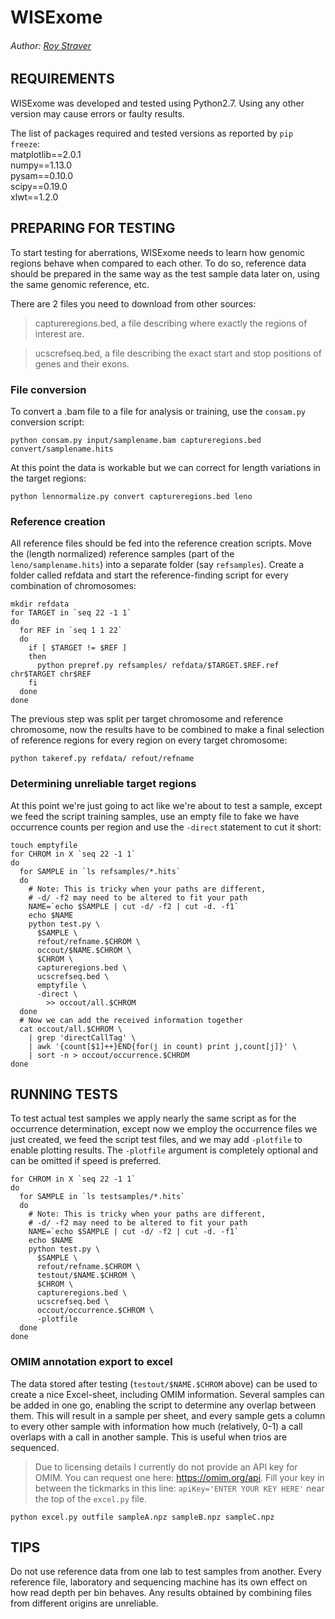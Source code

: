 # WISExome
###### Author: [Roy Straver](https://github.com/rstraver)



## REQUIREMENTS
WISExome was developed and tested using Python2.7. Using any other version may cause errors or faulty results.

The list of packages required and tested versions as reported by `pip freeze`:  
matplotlib==2.0.1  
numpy==1.13.0  
pysam==0.10.0  
scipy==0.19.0  
xlwt==1.2.0  



## PREPARING FOR TESTING
To start testing for aberrations, WISExome needs to learn how genomic regions behave when compared to each other. To do so, reference data should be prepared in the same way as the test sample data later on, using the same genomic reference, etc.

There are 2 files you need to download from other sources:  
> captureregions.bed, a file describing where exactly the regions of interest are.  

> ucscrefseq.bed, a file describing the exact start and stop positions of genes and their exons.  



### File conversion
To convert a .bam file to a file for analysis or training, use the `consam.py` conversion script:
```
python consam.py input/samplename.bam captureregions.bed convert/samplename.hits
```

At this point the data is workable but we can correct for length variations in the target regions:
```
python lennormalize.py convert captureregions.bed leno
```



### Reference creation
All reference files should be fed into the reference creation scripts. Move the (length normalized) reference samples (part of the `leno/samplename.hits`) into a separate folder (say `refsamples`). Create a folder called refdata and start the reference-finding script for every combination of chromosomes:  
```
mkdir refdata
for TARGET in `seq 22 -1 1`
do
  for REF in `seq 1 1 22`
  do
    if [ $TARGET != $REF ]
    then
      python prepref.py refsamples/ refdata/$TARGET.$REF.ref chr$TARGET chr$REF
    fi
  done
done
```

The previous step was split per target chromosome and reference chromosome, now the results have to be combined to make a final selection of reference regions for every region on every target chromosome:
```
python takeref.py refdata/ refout/refname
```



### Determining unreliable target regions
At this point we're just going to act like we're about to test a sample, except we feed the script training samples, use an empty file to fake we have occurrence counts per region and use the `-direct` statement to cut it short:
```
touch emptyfile
for CHROM in X `seq 22 -1 1`
do
  for SAMPLE in `ls refsamples/*.hits`
  do
    # Note: This is tricky when your paths are different, 
    # -d/ -f2 may need to be altered to fit your path
    NAME=`echo $SAMPLE | cut -d/ -f2 | cut -d. -f1`
    echo $NAME
    python test.py \
      $SAMPLE \
      refout/refname.$CHROM \
      occout/$NAME.$CHROM \
      $CHROM \
      captureregions.bed \
      ucscrefseq.bed \
      emptyfile \
      -direct \
        >> occout/all.$CHROM
  done
  # Now we can add the received information together
  cat occout/all.$CHROM \
    | grep 'directCallTag' \
    | awk '{count[$1]++}END{for(j in count) print j,count[j]}' \
    | sort -n > occout/occurrence.$CHROM
done
```



## RUNNING TESTS
To test actual test samples we apply nearly the same script as for the occurrence determination, except now we employ the occurrence files we just created, we feed the script test files, and we may add `-plotfile` to enable plotting results. The `-plotfile` argument is completely optional and can be omitted if speed is preferred.
```
for CHROM in X `seq 22 -1 1`
do
  for SAMPLE in `ls testsamples/*.hits`
  do
    # Note: This is tricky when your paths are different, 
    # -d/ -f2 may need to be altered to fit your path
    NAME=`echo $SAMPLE | cut -d/ -f2 | cut -d. -f1`
    echo $NAME
    python test.py \
      $SAMPLE \
      refout/refname.$CHROM \
      testout/$NAME.$CHROM \
      $CHROM \
      captureregions.bed \
      ucscrefseq.bed \
      occout/occurrence.$CHROM \
      -plotfile
  done
done
```


### OMIM annotation export to excel
The data stored after testing (`testout/$NAME.$CHROM` above) can be used to create a nice Excel-sheet, including OMIM information. Several samples can be added in one go, enabling the script to determine any overlap between them. This will result in a sample per sheet, and every sample gets a column to every other sample with information how much (relatively, 0-1) a call overlaps with a call in another sample. This is useful when trios are sequenced.
> Due to licensing details I currently do not provide an API key for OMIM. You can request one here: https://omim.org/api. Fill your key in between the tickmarks in this line: `apiKey='ENTER YOUR KEY HERE'` near the top of the `excel.py` file.
```
python excel.py outfile sampleA.npz sampleB.npz sampleC.npz
```

## TIPS

Do not use reference data from one lab to test samples from another. Every reference file, laboratory and sequencing machine has its own effect on how read depth per bin behaves. Any results obtained by combining files from different origins are unreliable.